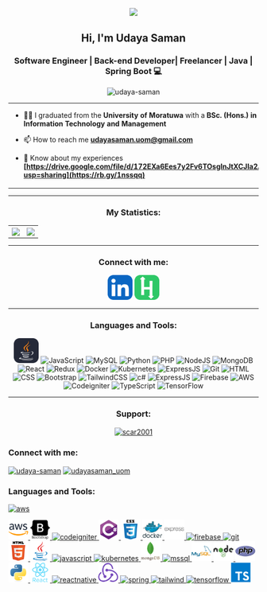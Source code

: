 <p align="center" ><img  src = "https://github.com/7oSkaaa/7oSkaaa/blob/main/Images/about_me.gif?raw=true" width = 50px></p>
<h2 align="center">Hi, I'm Udaya Saman</h2>
<h3 align="center">Software Engineer | Back-end Developer| Freelancer | Java | Spring Boot 💻</h3>
<p align="center"> <img src="https://komarev.com/ghpvc/?username=udaya-saman&label=Profile%20views&color=0e75b6&style=flat" alt="udaya-saman" /> </p>

<table align="center">
<tr border="none">
<td width="100%" align="left">

- 👨‍🎓 I graduated from the **University of Moratuwa** with a **BSc. (Hons.) in Information Technology and Management**

- 📫 How to reach me **udayasaman.uom@gmail.com**

- 📄 Know about my experiences **[https://drive.google.com/file/d/172EXa6Ees7y2Fv6TOsglnJtXCJla2Aex/view?usp=sharing](https://rb.gy/1nssqq)**

</td>
</tr>
</table>

---

<h3 align="center">My Statistics:</h3>
<p align="center">
<table align="center">
<tr border="none">
<td width="50%" align="center">
    <img  align="center"  src="https://github-readme-stats.vercel.app/api?username=udaya-saman&theme=dark&show_icons=true&count_private=true" />
</td>
<td width="50%" align="center">

  <img  align="center"  src="https://github-readme-stats.anuraghazra1.vercel.app/api/top-langs/?username=udaya-saman&theme=dark&hide_border=false&no-bg=true&no-frame=true&langs_count=10"/>
  
  </td>
</tr>
</table>

---

<h3 align="center">Connect with me:</h3>
<p align="center">
<a href="https://linkedin.com/in/udaya-saman" target="blank"><img src="https://github.com/udaya-saman/skill-icons/blob/main/LinkedIn.svg" alt="LinkedIn" width="50" height="50"/></a>
<a href="https://www.hackerrank.com/udayasaman_uom" target="blank"><img src="https://github.com/udaya-saman/skill-icons/blob/main/icons/hackerrank.svg" alt="udayasaman_uom" height="50" width="50" /></a>
</p>

---

<h3 align="center">Languages and Tools:</h3>
<p align="center">
    <img src="https://github.com/udaya-saman/skill-icons/blob/main/icons/Java-Dark.svg" alt="Java" width="50" height="50"/>
    <img src="https://github.com/udaya-saman/skill-icons/blob/main/JavaScript.svg" alt="JavaScript" width="50" height="50"/>
    <img src="https://github.com/udaya-saman/skill-icons/blob/main/MySQL-Dark.svg" alt="MySQL" width="50" height="50"/>
    <img src="https://github.com/udaya-saman/skill-icons/blob/main/Python-Dark.svg" alt="Python" width="50" height="50"/>
    <img src="https://github.com/udaya-saman/skill-icons/blob/main/PHP-Dark.svg" alt="PHP" width="50" height="50"/>
    <img src="https://github.com/udaya-saman/skill-icons/blob/main/NodeJS-Dark.svg" alt="NodeJS" width="50" height="50"/>
    <img src="https://github.com/udaya-saman/skill-icons/blob/main/MongoDB.svg" alt="MongoDB" width="50" height="50"/>
    <img src="https://github.com/udaya-saman/skill-icons/blob/main/React-Dark.svg" alt="React" width="50" height="50"/>
    <img src="https://github.com/udaya-saman/skill-icons/blob/main/Redux.svg" alt="Redux" width="50" height="50"/>
    <img src="https://github.com/udaya-saman/skill-icons/blob/main/Docker.svg" alt="Docker" width="50" height="50"/>
    <img src="https://github.com/udaya-saman/skill-icons/blob/main/Kubernetes.svg" alt="Kubernetes" width="50" height="50"/>
    <img src="https://github.com/udaya-saman/skill-icons/blob/main/ExpressJS-Dark.svg" alt="ExpressJS" width="50" height="50"/>
    <img src="https://github.com/udaya-saman/skill-icons/blob/main/Git.svg" alt="Git" width="50" height="50"/>
    <img src="https://github.com/udaya-saman/skill-icons/blob/main/HTML.svg" alt="HTML" width="50" height="50"/>
    <img src="https://github.com/udaya-saman/skill-icons/blob/main/CSS.svg" alt="CSS" width="50" height="50"/>
    <img src="https://github.com/udaya-saman/skill-icons/blob/main/Bootstrap.svg" alt="Bootstrap" width="50" height="50"/>
    <img src="https://github.com/udaya-saman/skill-icons/blob/main/TailwindCSS-Dark.svg" alt="TailwindCSS" width="50" height="50"/>
    <img src="https://github.com/udaya-saman/skill-icons/blob/main/c--3.svg" alt="c#" width="50" height="50"/>
    <img src="https://github.com/udaya-saman/skill-icons/blob/main/ExpressJS-Dark.svg" alt="ExpressJS" width="50" height="50"/>
    <img src="https://github.com/udaya-saman/skill-icons/blob/main/Firebase-Dark.svg" alt="Firebase" width="50" height="50"/>
    <img src="https://github.com/udaya-saman/skill-icons/blob/main/AWS-Dark.svg" alt="AWS" width="50" height="50"/>
    <img src="https://github.com/udaya-saman/skill-icons/blob/main/Codeigniter.svg" alt="Codeigniter" width="50" height="50"/>
    <img src="https://github.com/udaya-saman/skill-icons/blob/main/TypeScript.svg" alt="TypeScript" width="50" height="50"/>
    <img src="https://github.com/udaya-saman/skill-icons/blob/main/TensorFlow-Dark.svg" alt="TensorFlow" width="50" height="50"/>
</p>

---

<h3 align="center">Support:</h3>
<p align="center"><a href="https://www.buymeacoffee.com/scar2001"> <img align="center" src="https://cdn.buymeacoffee.com/buttons/v2/default-yellow.png" height="50" width="210" alt="scar2001" /></a></p>


<h3 align="left">Connect with me:</h3>
<p align="left">
<a href="https://linkedin.com/in/udaya-saman" target="blank"><img align="center" src="https://raw.githubusercontent.com/rahuldkjain/github-profile-readme-generator/master/src/images/icons/Social/linked-in-alt.svg" alt="udaya-saman" height="30" width="40" /></a>
<a href="https://www.hackerrank.com/udayasaman_uom" target="blank"><img align="center" src="https://raw.githubusercontent.com/rahuldkjain/github-profile-readme-generator/master/src/images/icons/Social/hackerrank.svg" alt="udayasaman_uom" height="30" width="40" /></a>
</p>

<h3 align="left">Languages and Tools:</h3>
<p align="left"> <a href="https://aws.amazon.com" target="_blank" rel="noreferrer"> 
<img src="[https://raw.githubusercontent.com/devicons/devicon/master/icons/amazonwebservices/amazonwebservices-original-wordmark.svg](https://raw.githubusercontent.com/udaya-saman/skill-icons/a9bbe2d67cc3f23d03c1516bd2e72f2391f6a9c8/icons/JavaScript.svg)" alt="aws" width="40" height="40"/>    
    
    
<img src="https://raw.githubusercontent.com/devicons/devicon/master/icons/amazonwebservices/amazonwebservices-original-wordmark.svg" alt="aws" width="40" height="40"/> </a> <a href="https://getbootstrap.com" target="_blank" rel="noreferrer"> <img src="https://raw.githubusercontent.com/devicons/devicon/master/icons/bootstrap/bootstrap-plain-wordmark.svg" alt="bootstrap" width="40" height="40"/> </a> <a href="https://codeigniter.com" target="_blank" rel="noreferrer"> <img src="https://cdn.worldvectorlogo.com/logos/codeigniter.svg" alt="codeigniter" width="40" height="40"/> </a> <a href="https://www.w3schools.com/cs/" target="_blank" rel="noreferrer"> <img src="https://raw.githubusercontent.com/devicons/devicon/master/icons/csharp/csharp-original.svg" alt="csharp" width="40" height="40"/> </a> <a href="https://www.w3schools.com/css/" target="_blank" rel="noreferrer"> <img src="https://raw.githubusercontent.com/devicons/devicon/master/icons/css3/css3-original-wordmark.svg" alt="css3" width="40" height="40"/> </a> <a href="https://www.docker.com/" target="_blank" rel="noreferrer"> <img src="https://raw.githubusercontent.com/devicons/devicon/master/icons/docker/docker-original-wordmark.svg" alt="docker" width="40" height="40"/> </a> <a href="https://expressjs.com" target="_blank" rel="noreferrer"> <img src="https://raw.githubusercontent.com/devicons/devicon/master/icons/express/express-original-wordmark.svg" alt="express" width="40" height="40"/> </a> <a href="https://firebase.google.com/" target="_blank" rel="noreferrer"> <img src="https://www.vectorlogo.zone/logos/firebase/firebase-icon.svg" alt="firebase" width="40" height="40"/> </a> <a href="https://git-scm.com/" target="_blank" rel="noreferrer"> <img src="https://www.vectorlogo.zone/logos/git-scm/git-scm-icon.svg" alt="git" width="40" height="40"/> </a> <a href="https://www.w3.org/html/" target="_blank" rel="noreferrer"> <img src="https://raw.githubusercontent.com/devicons/devicon/master/icons/html5/html5-original-wordmark.svg" alt="html5" width="40" height="40"/> </a> <a href="https://www.java.com" target="_blank" rel="noreferrer"> <img src="https://raw.githubusercontent.com/devicons/devicon/master/icons/java/java-original.svg" alt="java" width="40" height="40"/> </a> <a href="https://developer.mozilla.org/en-US/docs/Web/JavaScript" target="_blank" rel="noreferrer"> <img src="[[https://raw.githubusercontent.com/devicons/devicon/master/icons/javascript/javascript-original.svg](https://github.com/udaya-saman/skill-icons/blob/main/icons/JavaScript.svg)](https://github.com/udaya-saman/skill-icons/blob/main/icons/JavaScript.svg)" alt="javascript" width="40" height="40"/> </a> <a href="https://kubernetes.io" target="_blank" rel="noreferrer"> <img src="https://www.vectorlogo.zone/logos/kubernetes/kubernetes-icon.svg" alt="kubernetes" width="40" height="40"/> </a> <a href="https://www.mongodb.com/" target="_blank" rel="noreferrer"> <img src="https://raw.githubusercontent.com/devicons/devicon/master/icons/mongodb/mongodb-original-wordmark.svg" alt="mongodb" width="40" height="40"/> </a> <a href="https://www.microsoft.com/en-us/sql-server" target="_blank" rel="noreferrer"> <img src="https://www.svgrepo.com/show/303229/microsoft-sql-server-logo.svg" alt="mssql" width="40" height="40"/> </a> <a href="https://www.mysql.com/" target="_blank" rel="noreferrer"> <img src="https://raw.githubusercontent.com/devicons/devicon/master/icons/mysql/mysql-original-wordmark.svg" alt="mysql" width="40" height="40"/> </a> <a href="https://nodejs.org" target="_blank" rel="noreferrer"> <img src="https://raw.githubusercontent.com/devicons/devicon/master/icons/nodejs/nodejs-original-wordmark.svg" alt="nodejs" width="40" height="40"/> </a> <a href="https://www.php.net" target="_blank" rel="noreferrer"> <img src="https://raw.githubusercontent.com/devicons/devicon/master/icons/php/php-original.svg" alt="php" width="40" height="40"/> </a> <a href="https://www.python.org" target="_blank" rel="noreferrer"> <img src="https://raw.githubusercontent.com/devicons/devicon/master/icons/python/python-original.svg" alt="python" width="40" height="40"/> </a> <a href="https://reactjs.org/" target="_blank" rel="noreferrer"> <img src="https://raw.githubusercontent.com/devicons/devicon/master/icons/react/react-original-wordmark.svg" alt="react" width="40" height="40"/> </a> <a href="https://reactnative.dev/" target="_blank" rel="noreferrer"> <img src="https://reactnative.dev/img/header_logo.svg" alt="reactnative" width="40" height="40"/> </a> <a href="https://redux.js.org" target="_blank" rel="noreferrer"> <img src="https://raw.githubusercontent.com/devicons/devicon/master/icons/redux/redux-original.svg" alt="redux" width="40" height="40"/> </a> <a href="https://spring.io/" target="_blank" rel="noreferrer"> <img src="https://www.vectorlogo.zone/logos/springio/springio-icon.svg" alt="spring" width="40" height="40"/> </a> <a href="https://tailwindcss.com/" target="_blank" rel="noreferrer"> <img src="https://www.vectorlogo.zone/logos/tailwindcss/tailwindcss-icon.svg" alt="tailwind" width="40" height="40"/> </a> <a href="https://www.tensorflow.org" target="_blank" rel="noreferrer"> <img src="https://www.vectorlogo.zone/logos/tensorflow/tensorflow-icon.svg" alt="tensorflow" width="40" height="40"/> </a> <a href="https://www.typescriptlang.org/" target="_blank" rel="noreferrer"> <img src="https://raw.githubusercontent.com/devicons/devicon/master/icons/typescript/typescript-original.svg" alt="typescript" width="40" height="40"/> </a> </p>
